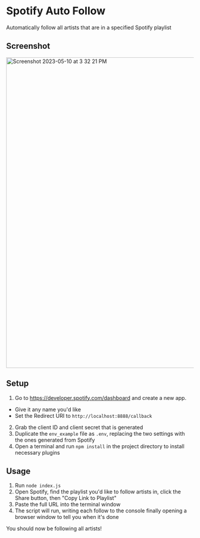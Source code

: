 # Spotify Auto Follow
Automatically follow all artists that are in a specified Spotify playlist

## Screenshot
<img width="835" alt="Screenshot 2023-05-10 at 3 32 21 PM" src="https://github.com/mykeln/spotifyautofollow/assets/97042/fe07b303-b904-41ae-b5f3-0b7b1dd4d492">

## Setup
1. Go to https://developer.spotify.com/dashboard and create a new app.
- Give it any name you'd like
- Set the Redirect URI to `http://localhost:8888/callback`
2. Grab the client ID and client secret that is generated
3. Duplicate the `env_example` file as `.env`, replacing the two settings with the ones generated from Spotify
4. Open a terminal and run `npm install` in the project directory to install necessary plugins

## Usage
1. Run `node index.js`
2. Open Spotify, find the playlist you'd like to follow artists in, click the Share button, then "Copy Link to Playlist"
3. Paste the full URL into the terminal window
4. The script will run, writing each follow to the console finally opening a browser window to tell you when it's done

You should now be following all artists!
